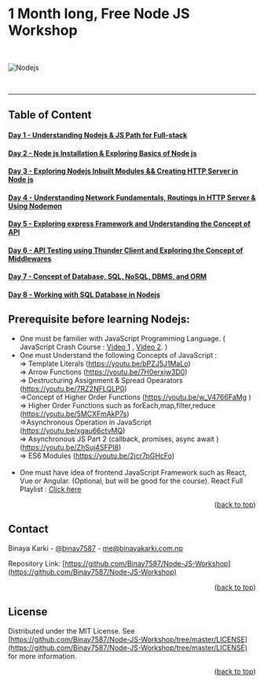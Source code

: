 # 1 Month long, Free Node JS Workshop

<br/>

![Nodejs ](https://miro.medium.com/max/720/1*cqQsY4mgoBbzWgG_XCYSjg.png)

<br/>

* * *
<!-- TABLE OF CONTENT -->
## Table of Content
#### [Day 1 - Understanding Nodejs & JS Path for Full-stack](./day1)
#### [Day 2 - Node js Installation & Exploring Basics of Node js](./day2)
#### [Day 3 - Exploring Nodejs Inbuilt Modules && Creating HTTP Server in Node js](./day3)
#### [Day 4 - Understanding Network Fundamentals, Routings in HTTP Server & Using Nodemon](./day4)
#### [Day 5 - Exploring express Framework and Understanding the Concept of API](./day5)
#### [Day 6 - API Testing using Thunder Client and Exploring the Concept of Middlewares](./day6)
#### [Day 7 - Concept of Database, SQL, NoSQL, DBMS, and ORM](./day7)
#### [Day 8 - Working with SQL Database in Nodejs](./day8)

<!-- PREREQUISITE -->
## Prerequisite before learning Nodejs:

- One must be familier with JavaScript Programming Language.
  ( JavaScript Crash Course : [Video 1](https://youtu.be/jtdlCWiXZGE) , [Video 2](https://youtu.be/3Yc40RINnG0). ) <br/>
- One must Understand the following Concepts of JavaScript :<br/>
  => Template Literals (https://youtu.be/bPZJ5J1MaLo)<br/>
  => Arrow Functions (https://youtu.be/7H0erxjw3D0)<br/>
  => Destructuring Assignment & Spread Opearators (https://youtu.be/7RZ2NFLQLP0)<br/>
  =>Concept of Higher Order Functions (https://youtu.be/w_V4766FaMg )<br/>
  => Higher Order Functions such as forEach,map,filter,reduce (https://youtu.be/5MCXFmAkP7s)<br/>
  =>Asynchronous Operation in JavaScript (https://youtu.be/xgau66ctvMQ) <br/>
  => Asynchronous JS Part 2 (callback, promises, async await ) (https://youtu.be/ZhSuj4SFPI8)<br/>
  => ES6 Modules (https://youtu.be/2jcr7pGHcFo)<br/><br/>
- One must have idea of frontend JavaScript Framework such as React, Vue or Angular. (Optional, but will be good for the course).
  React Full Playlist : [Click here](https://bit.ly/ek_react_js_playlist)

<p align="right">(<a href="#top">back to top</a>)</p>

<!-- CONTACT -->
## Contact

Binaya Karki - [@binay7587](https://www.linkedin.com/binay7587) - me@binayakarki.com.np

Repository Link: [https://github.com/Binay7587/Node-JS-Workshop](https://github.com/Binay7587/Node-JS-Workshop)

<p align="right">(<a href="#top">back to top</a>)</p>

<!-- LICENSE -->
## License

Distributed under the MIT License. See [https://github.com/Binay7587/Node-JS-Workshop/tree/master/LICENSE](https://github.com/Binay7587/Node-JS-Workshop/tree/master/LICENSE) for more information.

<p align="right">(<a href="#top">back to top</a>)</p>
